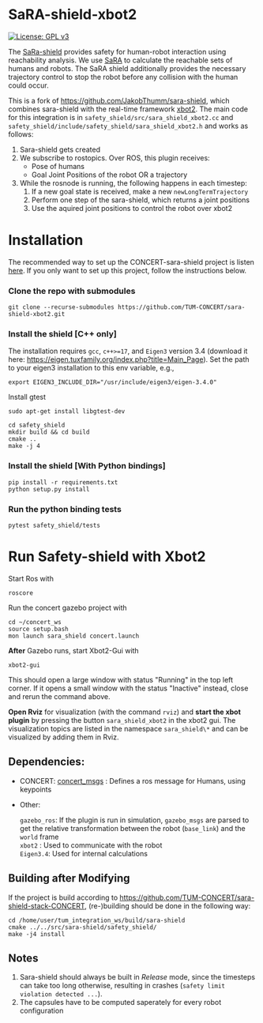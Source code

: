 # SaRA-shield-xbot2
[![License: GPL v3](https://img.shields.io/badge/License-GPLv3-blue.svg)](https://www.gnu.org/licenses/gpl-3.0)

The [SaRa-shield](https://github.com/JakobThumm/sara-shield) provides safety for human-robot interaction using reachability analysis.
We use [SaRA](https://github.com/Sven-Schepp/SaRA) to calculate the reachable sets of humans and robots.
The SaRA shield additionally provides the necessary trajectory control to stop the robot before any collision with the human could occur.


This is a fork of https://github.com/JakobThumm/sara-shield, which combines sara-shield with the real-time framework [xbot2](https://advrhumanoids.github.io/xbot2/). The main code for this integration is in `safety_shield/src/sara_shield_xbot2.cc` and `safety_shield/include/safety_shield/sara_shield_xbot2.h` and works as follows: 
1. Sara-shield gets created
2. We subscribe to rostopics. Over ROS, this plugin receives:
    - Pose of humans
    - Goal Joint Positions of the robot OR a trajectory
3. While the rosnode is running, the following happens in each timestep:
    1. If a new goal state is received, make a new `newLongTermTrajectory`
    2. Perform one step of the sara-shield, which returns a joint positions
    3. Use the aquired joint positions to control the robot over xbot2


# Installation

The recommended way to set up the CONCERT-sara-shield project is listen [here](https://github.com/TUM-CONCERT/sara-shield-stack-CONCERT). If you only want to set up this project, follow the instructions below. 

### Clone the repo with submodules
```
git clone --recurse-submodules https://github.com/TUM-CONCERT/sara-shield-xbot2.git
```
### Install the shield [C++ only]
The installation requires `gcc`, `c++>=17`, and `Eigen3` version 3.4 (download it here: https://eigen.tuxfamily.org/index.php?title=Main_Page).
Set the path to your eigen3 installation to this env variable, e.g.,
```
export EIGEN3_INCLUDE_DIR="/usr/include/eigen3/eigen-3.4.0"
```
Install gtest
```
sudo apt-get install libgtest-dev
```
```
cd safety_shield
mkdir build && cd build
cmake ..
make -j 4
```
### Install the shield [With Python bindings]
```
pip install -r requirements.txt
python setup.py install
```
### Run the python binding tests
```
pytest safety_shield/tests
```

# Run Safety-shield with Xbot2
Start Ros with
```
roscore
```
Run the concert gazebo project with
```
cd ~/concert_ws
source setup.bash
mon launch sara_shield concert.launch
```
**After** Gazebo runs, start Xbot2-Gui with
```
xbot2-gui
```
This should open a large window with status "Running" in the top left corner. If it opens a small window with the status "Inactive" instead, close and rerun the command above.

**Open Rviz** for visualization (with the command ```rviz```) and **start the xbot plugin** by pressing the button `sara_shield_xbot2` in the xbot2 gui. The visualization topics are listed in the namespace `sara_shield\*` and can be visualized by adding them in Rviz.

## Dependencies:
- CONCERT: [concert_msgs](https://github.com/ADVRHumanoids/concert_msgs) : Defines a ros message for Humans, using keypoints 
- Other: 
    
   `gazebo_ros`: If the plugin is run in simulation, `gazebo_msgs` are parsed to get the relative transformation between the robot (`base_link`) and the `world` frame   
    `xbot2` : Used to communicate with the robot    
    `Eigen3.4`: Used for internal calculations


## Building after Modifying
If the project is build according to https://github.com/TUM-CONCERT/sara-shield-stack-CONCERT, (re-)building should be done in the following way:
```
cd /home/user/tum_integration_ws/build/sara-shield
cmake ../../src/sara-shield/safety_shield/
make -j4 install
```

## Notes
1. Sara-shield should always be built in *Release* mode, since the timesteps can take too long otherwise, resulting in crashes (```safety limit violation detected ...```).
2. The capsules have to be computed saperately for every robot configuration
